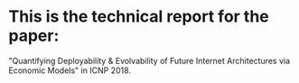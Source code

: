 # This is the technical report for the paper:
"Quantifying Deployability \& Evolvability of Future Internet Architectures via Economic Models" in ICNP 2018.
